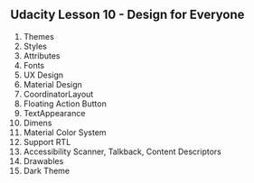 ## Udacity Lesson 10 - Design for Everyone

1. Themes
2. Styles
3. Attributes
4. Fonts
5. UX Design
6. Material Design
7. CoordinatorLayout
8. Floating Action Button
9. TextAppearance
10. Dimens
11. Material Color System
12. Support RTL 
13. Accessibility Scanner, Talkback, Content Descriptors
14. Drawables
15. Dark Theme
